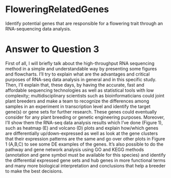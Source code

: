 # FloweringRelatedGenes
Identify potential genes that are responsible for a flowering trait through an RNA-sequencing data analysis.

# Answer to Question 3
First of all, I will briefly talk about the high-throughput RNA sequencing method in a simple and understandable way by presenting some figures and flowcharts. I’ll try to explain what are the advantages and critical purposes of RNA-seq data analysis in general and in this specific study. Then, I’ll explain that, these days, by having the accurate, fast and affordable sequencing technologies as well as statistical tools with low complexity; multidisciplinary scientists such as bioinformaticians could joint plant breeders and make a team to recognize the differences among samples in an experiment in transcription level and identify the target gene(s) or gene sets  for further research. These genes could eventually consider for any plant breeding or genetic engineering purposes. Moreover, I’ll show them the RNA-seq data analysis results which I’ve done (Figure 1), such as heatmap (E) and volcano (D) plots and explain how/which genes are differentially up/down-expressed as well as look at the gene clusters that their expression patterns are the same and go over other plots in Figure 1 (A,B,C) to see some DE examples of the genes. It’s also possible to do the pathway and gene network analysis using GO and KEGG methods (annotation and gene symbol must be available for this species) and identify the differential expressed gene sets and hub genes in more functional terms and many more biological interpretation and conclusions that help a breeder to make the best decisions.   
